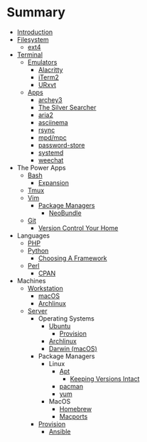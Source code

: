 # Summary

* [Introduction](README.md)
* [Filesystem](filesystem/README.md)
  * [ext4](filesystem/ext4.md)
* [Terminal](terminal/README.md)
  * [Emulators](terminal/emulators.md)
    * [Alacritty](terminal/emulators/alacritty.md)
    * [iTerm2](terminal/emulators/iterm2.md)
    * [URxvt](terminal/emulators/urxvt.md)
  * [Apps](terminal/apps.md)
    * [archey3](terminal/apps/archey3.md)
    * [The Silver Searcher](terminal/apps/the-silver-searcher.md)
    * [aria2](terminal/apps/aria2.md)
    * [asciinema](terminal/apps/asciinema.md)
    * [rsync](terminal/apps/rsync.md)
    * [mpd/mpc](terminal/apps/mpd-mpc.md)
    * [password-store](terminal/apps/password-store.md)
    * [systemd](terminal/apps/systemd.md)
    * [weechat](terminal/apps/weechat.md)
* The Power Apps
  * [Bash](bash/README.md)
    * [Expansion](bash/expansion.md)
  * [Tmux](tmux/README.md)
  * [Vim](vim/README.md)
    * [Package Managers](vim/package-managers.md)
      * [NeoBundle](vim/neobundle.md)
  * [Git](git/README.md)
    * [Version Control Your Home](git/version-control-your-home.md)
* Languages
  * [PHP](php/README.md)
  * [Python](python/README.md)
    * [Choosing A Framework](python/choosing-a-framework.md)
  * [Perl](perl/README.md)
    * [CPAN](perl/cpan.md)
* Machines
  * [Workstation](workstation/README.md)
    * [macOS](workstation/macos.md)
    * [Archlinux](workstation/archlinux.md)
  * [Server](server/README.md)
    * Operating Systems
      * [Ubuntu](server/ubuntu/README.md)
        * [Provision](server/ubuntu/provision.md)
      * [Archlinux](server/archlinux/README.md)
      * [Darwin (macOS)](server/darwin/README.md)
    * Package Managers
      * Linux
        * [Apt](server/apt/README.md)
          * [Keeping Versions Intact](server/apt/keeping-versions-intact.md)
        * [pacman](server/pacman/README.md)
        * [yum](server/yum/README.md)
      * MacOS
        * [Homebrew](server/homebrew/README.md)
        * [Macports](server/macports/README.md)
    * [Provision](server/provision/README.md)
      * [Ansible](server/provision/ansible.md)
